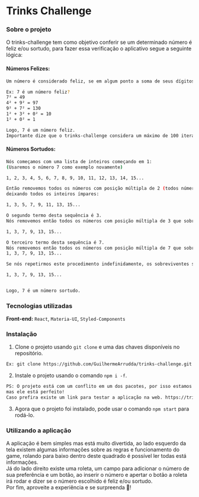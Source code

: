 # Trinks Challenge

### Sobre o projeto

O trinks-challenge tem como objetivo conferir se um determinado número é feliz e/ou sortudo, para fazer essa verificação o aplicativo segue a seguinte lógica:

#### Números Felizes:
```sh
Um número é considerado feliz, se em algum ponto a soma de seus dígitos ao quadrado equivale a 1.

Ex: 7 é um número feliz? 
7² = 49 
4² + 9² = 97 
9² + 7² = 130 
1² + 3² + 0² = 10 
1² + 0² = 1 

Logo, 7 é um número feliz. 
Importante dize que o trinks-challenge considera um máximo de 100 iterações.
```

#### Números Sortudos:
```sh
Nós começamos com uma lista de inteiros começando em 1: 
(Usaremos o número 7 como exemplo novamente)

1, 2, 3, 4, 5, 6, 7, 8, 9, 10, 11, 12, 13, 14, 15...

Então removemos todos os números com posição múltipla de 2 (todos números pares), 
deixando todos os inteiros ímpares: 

1, 3, 5, 7, 9, 11, 13, 15...

O segundo termo desta sequência é 3. 
Nós removemos então todos os números com posição múltipla de 3 que sobraram na lista: 

1, 3, 7, 9, 13, 15...

O terceiro termo desta sequência é 7. 
Nós removemos então todos os números com posição múltipla de 7 que sobraram na lista: 
1, 3, 7, 9, 13, 15...

Se nós repetirmos este procedimento indefinidamente, os sobreviventes são os números sortudos:

1, 3, 7, 9, 13, 15...


Logo, 7 é um número sortudo.
```

### Tecnologias utilizadas

**Front-end:** ```React```, ```Materia-UI```, ```Styled-Components``` 

### Instalação

1. Clone o projeto usando ```git clone``` e uma das chaves disponíveis no repositório.
  ```sh
  Ex: git clone https://github.com/GuilhermeArrudda/trinks-challenge.git
  ```
2. Instale o projeto usando o comando ```npm i -f```.
```sh 
PS: O projeto está com um conflito em um dos pacotes, por isso estamos forçando a instalação, 
mas ele está perfeito! 
Caso prefira existe um link para testar a aplicação na web. https://trinks-challenge.vercel.app/
```
3. Agora que o projeto foi instalado, pode usar o comando ```npm start``` para rodá-lo.

### Utilizando a aplicação

A aplicação é bem simples mas está muito divertida, ao lado esquerdo da tela existem algumas informações sobre as regras e funcionamento do game, rolando para baixo dentro deste quadrado é possível ler todas está informações.<br/>
Já do lado direito existe uma roleta, um campo para adicionar o número de sua preferência e um botão, ao inserir o número e apertar o botão a roleta irá rodar e dizer se o número escolhido é feliz e/ou sortudo.<br/>
Por fim, aproveite a experiência e se surpreenda 🎊!
